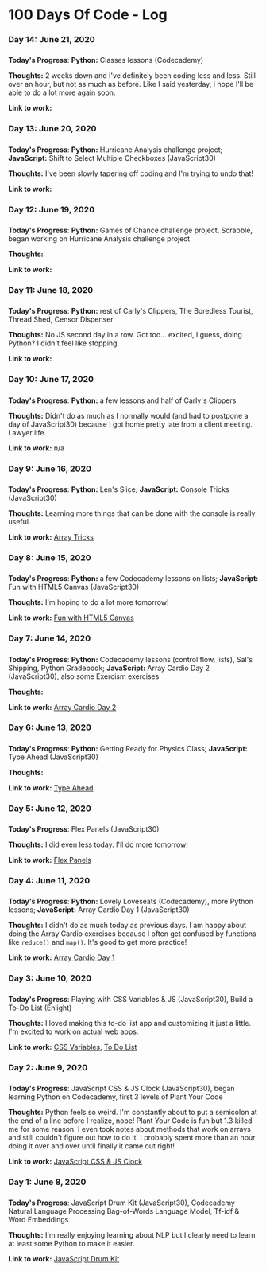 # 100 Days Of Code - Log

### Day 14: June 21, 2020
##### 

**Today's Progress**: **Python:** Classes lessons (Codecademy)

**Thoughts:** 2 weeks down and I've definitely been coding less and less. Still over an hour, but not as much as before. Like I said yesterday, I hope I'll be able to do a lot more again soon.

**Link to work:** []()

### Day 13: June 20, 2020
##### 

**Today's Progress**: **Python:** Hurricane Analysis challenge project; **JavaScript:** Shift to Select Multiple Checkboxes (JavaScript30)

**Thoughts:** I've been slowly tapering off coding and I'm trying to undo that!

**Link to work:** []()

### Day 12: June 19, 2020
##### 

**Today's Progress**: **Python:** Games of Chance challenge project, Scrabble, began working on Hurricane Analysis challenge project

**Thoughts:** 

**Link to work:** []()

### Day 11: June 18, 2020
##### 

**Today's Progress**: **Python:** rest of Carly's Clippers, The Boredless Tourist, Thread Shed, Censor Dispenser

**Thoughts:** No JS second day in a row. Got too... excited, I guess, doing Python? I didn't feel like stopping.

**Link to work:** []()

### Day 10: June 17, 2020
##### 
**Today's Progress**: **Python:** a few lessons and half of Carly's Clippers

**Thoughts:** Didn't do as much as I normally would (and had to postpone a day of JavaScript30) because I got home pretty late from a client meeting. Lawyer life.

**Link to work:** n/a

### Day 9: June 16, 2020
##### 

**Today's Progress**: **Python:** Len's Slice; **JavaScript:** Console Tricks (JavaScript30)

**Thoughts:** Learning more things that can be done with the console is really useful.

**Link to work:** [Array Tricks](https://github.com/erileff/JavaScript30/blob/master/09%20-%20Dev%20Tools%20Domination/index-START.html)

### Day 8: June 15, 2020
##### 

**Today's Progress**: **Python:** a few Codecademy lessons on lists; **JavaScript:** Fun with HTML5 Canvas (JavaScript30)

**Thoughts:** I'm hoping to do a lot more tomorrow!

**Link to work:** [Fun with HTML5 Canvas](https://github.com/erileff/JavaScript30/blob/master/08%20-%20Fun%20with%20HTML5%20Canvas/index-START.html)

### Day 7: June 14, 2020
##### 

**Today's Progress**: **Python:** Codecademy lessons (control flow, lists), Sal's Shipping, Python Gradebook; **JavaScript:** Array Cardio Day 2 (JavaScript30), also some Exercism exercises

**Thoughts:** 

**Link to work:** [Array Cardio Day 2](https://github.com/erileff/JavaScript30/blob/master/07%20-%20Array%20Cardio%20Day%202/index-START.html)

### Day 6: June 13, 2020
##### 

**Today's Progress**: **Python:** Getting Ready for Physics Class; **JavaScript:** Type Ahead (JavaScript30)

**Thoughts:** 

**Link to work:** [Type Ahead](https://github.com/erileff/JavaScript30/blob/master/06%20-%20Type%20Ahead/index-START.html)

### Day 5: June 12, 2020
##### 

**Today's Progress**: Flex Panels (JavaScript30)

**Thoughts:** I did even less today. I'll do more tomorrow!

**Link to work:** [Flex Panels](https://github.com/erileff/JavaScript30/blob/master/05%20-%20Flex%20Panel%20Gallery/index-START.html)

### Day 4: June 11, 2020
##### 

**Today's Progress**: **Python:** Lovely Loveseats (Codecademy), more Python lessons; **JavaScript:** Array Cardio Day 1 (JavaScript30)

**Thoughts:** I didn't do as much today as previous days. I am happy about doing the Array Cardio exercises because I often get confused by functions like `reduce()` and `map()`. It's good to get more practice!

**Link to work:** [Array Cardio Day 1](https://github.com/erileff/JavaScript30/blob/master/04%20-%20Array%20Cardio%20Day%201/index-START.html)

### Day 3: June 10, 2020
##### 

**Today's Progress**: Playing with CSS Variables & JS (JavaScript30), Build a To-Do List (Enlight)

**Thoughts:** I loved making this to-do list app and customizing it just a little. I'm excited to work on actual web apps.

**Link to work:** [CSS Variables](https://github.com/erileff/JavaScript30/blob/master/03%20-%20CSS%20Variables/index-START.html), [To Do List](https://github.com/erileff/Portfolio/tree/master/ToDo)

### Day 2: June 9, 2020
##### 

**Today's Progress**: JavaScript CSS & JS Clock (JavaScript30), began learning Python on Codecademy, first 3 levels of Plant Your Code 

**Thoughts:** Python feels so weird. I'm constantly about to put a semicolon at the end of a line before I realize, nope! Plant Your Code is fun but 1.3 killed me for some reason. I even took notes about methods that work on arrays and still couldn't figure out how to do it. I probably spent more than an hour doing it over and over until finally it came out right!

**Link to work:** [JavaScript CSS & JS Clock](https://github.com/erileff/JavaScript30/blob/master/02%20-%20JS%20and%20CSS%20Clock/index-START.html)

### Day 1: June 8, 2020
##### 

**Today's Progress**: JavaScript Drum Kit (JavaScript30), Codecademy Natural Language Processing Bag-of-Words Language Model, Tf-idf & Word Embeddings

**Thoughts:** I'm really enjoying learning about NLP but I clearly need to learn at least some Python to make it easier.

**Link to work:** [JavaScript Drum Kit](https://github.com/erileff/JavaScript30/tree/master/01%20-%20JavaScript%20Drum%20Kit)